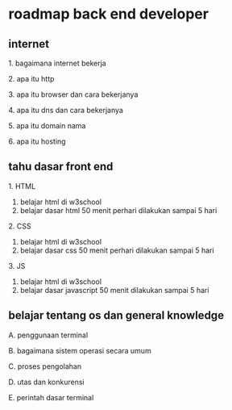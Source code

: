 <h1>roadmap back end developer</h1>

<h2>internet</h2>

<p>1. bagaimana internet bekerja</p>
<p>2. apa itu http</p>
<p>3. apa itu browser dan cara bekerjanya</p>
<p>4. apa itu dns dan cara bekerjanya</p>
<p>5. apa itu domain nama</p>
<p>6. apa itu hosting</p>






<h2>tahu dasar front end</h2>
<p>1. HTML</p>
<ol>
    <li>belajar html di w3school</li>
    <li>belajar dasar html 50 menit perhari dilakukan sampai 5 hari </li>
</ol>

<p>2. CSS</p>
<ol>
    <li>belajar html di w3school</li>
    <li>belajar dasar css 50 menit perhari dilakukan sampai 5 hari </li>
</ol>

<p>3. JS</p>
<ol>
    <li>belajar html di w3school</li>
    <li>belajar dasar javascript 50 menit dilakukan sampai 5 hari </li>
</ol>
    
<h2>belajar tentang os dan general knowledge</h2>

<p>A. penggunaan terminal</p>
<p>B. bagaimana sistem operasi secara umum</p>
<p>C. proses pengolahan</p>
<p>D. utas dan konkurensi</p>
<p>E. perintah dasar terminal</p>